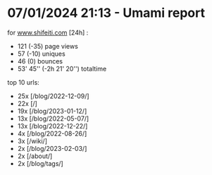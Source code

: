 # 07/01/2024 21:13 - Umami report
for www.shifeiti.com [24h] :

 - 121 (-35) page views
 - 57 (-10) uniques
 - 46 (0) bounces
 - 53' 45'' (-2h 21' 20'') totaltime


top 10 urls:
 - 25x [/blog/2022-12-09/]
 - 22x [/]
 - 19x [/blog/2023-01-12/]
 - 13x [/blog/2022-05-07/]
 - 13x [/blog/2022-12-22/]
 - 4x [/blog/2022-08-26/]
 - 3x [/wiki/]
 - 2x [/blog/2023-02-03/]
 - 2x [/about/]
 - 2x [/blog/tags/]


